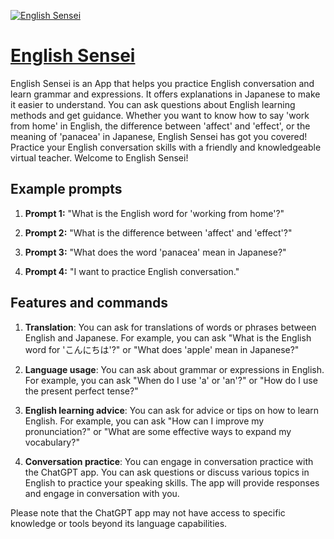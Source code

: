 [![English Sensei](https://files.oaiusercontent.com/file-XVxFiIrugjqP3b7sN9vhslUJ?se=2123-10-16T13%3A03%3A04Z&sp=r&sv=2021-08-06&sr=b&rscc=max-age%3D31536000%2C%20immutable&rscd=attachment%3B%20filename%3Da448e4bd-e1b9-4161-86ff-6728671d9c37.png&sig=iaxGKGkt6Mn68lfwOVhdY9w0%2BmSKLrb5iRIdEJ%2BxyHI%3D)](https://chat.openai.com/g/g-YCxjX1KbJ-english-sensei)

# [English Sensei](https://chat.openai.com/g/g-YCxjX1KbJ-english-sensei)

English Sensei is an App that helps you practice English conversation and learn grammar and expressions. It offers explanations in Japanese to make it easier to understand. You can ask questions about English learning methods and get guidance. Whether you want to know how to say 'work from home' in English, the difference between 'affect' and 'effect', or the meaning of 'panacea' in Japanese, English Sensei has got you covered! Practice your English conversation skills with a friendly and knowledgeable virtual teacher. Welcome to English Sensei!

## Example prompts

1. **Prompt 1:** "What is the English word for 'working from home'?"

2. **Prompt 2:** "What is the difference between 'affect' and 'effect'?"

3. **Prompt 3:** "What does the word 'panacea' mean in Japanese?"

4. **Prompt 4:** "I want to practice English conversation."

## Features and commands

1. **Translation**: You can ask for translations of words or phrases between English and Japanese. For example, you can ask "What is the English word for 'こんにちは'?" or "What does 'apple' mean in Japanese?"

2. **Language usage**: You can ask about grammar or expressions in English. For example, you can ask "When do I use 'a' or 'an'?" or "How do I use the present perfect tense?"

3. **English learning advice**: You can ask for advice or tips on how to learn English. For example, you can ask "How can I improve my pronunciation?" or "What are some effective ways to expand my vocabulary?"

4. **Conversation practice**: You can engage in conversation practice with the ChatGPT app. You can ask questions or discuss various topics in English to practice your speaking skills. The app will provide responses and engage in conversation with you.

Please note that the ChatGPT app may not have access to specific knowledge or tools beyond its language capabilities.